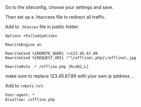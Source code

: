 Go to the siteconfig, choose your settings and save.

Then set up a .htaccess file to redirect all traffic.

Add to `.htacces` file in public folder:

```.htaccess
Options +FollowSymlinks

RewriteEngine on

RewriteCond %{REMOTE_ADDR} !=123.45.67.89
RewriteCond %{REQUEST_URI} !^\/offline\.php|\/offline\.jpg

RewriteRule .* /offline.php [R=302,L]
```
make sure to replace 123.45.67.89 with your own ip address ..

Add to `robots.txt`:

```.txt
User-agent: *
Disallow: /offline.php
```
